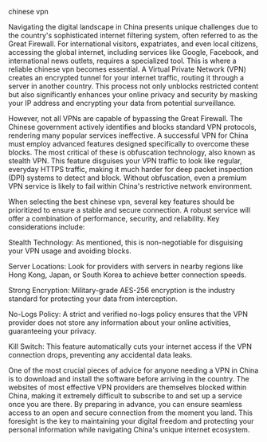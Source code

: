chinese vpn


Navigating the digital landscape in China presents unique challenges due to the country's sophisticated internet filtering system, often referred to as the Great Firewall. For international visitors, expatriates, and even local citizens, accessing the global internet, including services like Google, Facebook, and international news outlets, requires a specialized tool. This is where a reliable chinese vpn becomes essential. A Virtual Private Network (VPN) creates an encrypted tunnel for your internet traffic, routing it through a server in another country. This process not only unblocks restricted content but also significantly enhances your online privacy and security by masking your IP address and encrypting your data from potential surveillance.



However, not all VPNs are capable of bypassing the Great Firewall. The Chinese government actively identifies and blocks standard VPN protocols, rendering many popular services ineffective. A successful VPN for China must employ advanced features designed specifically to overcome these blocks. The most critical of these is obfuscation technology, also known as stealth VPN. This feature disguises your VPN traffic to look like regular, everyday HTTPS traffic, making it much harder for deep packet inspection (DPI) systems to detect and block. Without obfuscation, even a premium VPN service is likely to fail within China's restrictive network environment.



When selecting the best chinese vpn, several key features should be prioritized to ensure a stable and secure connection. A robust service will offer a combination of performance, security, and reliability. Key considerations include:



  
Stealth Technology: As mentioned, this is non-negotiable for disguising your VPN usage and avoiding blocks.

  
Server Locations: Look for providers with servers in nearby regions like Hong Kong, Japan, or South Korea to achieve better connection speeds.

  
Strong Encryption: Military-grade AES-256 encryption is the industry standard for protecting your data from interception.

  
No-Logs Policy: A strict and verified no-logs policy ensures that the VPN provider does not store any information about your online activities, guaranteeing your privacy.

  
Kill Switch: This feature automatically cuts your internet access if the VPN connection drops, preventing any accidental data leaks.





One of the most crucial pieces of advice for anyone needing a VPN in China is to download and install the software before arriving in the country. The websites of most effective VPN providers are themselves blocked within China, making it extremely difficult to subscribe to and set up a service once you are there. By preparing in advance, you can ensure seamless access to an open and secure connection from the moment you land. This foresight is the key to maintaining your digital freedom and protecting your personal information while navigating China's unique internet ecosystem.
